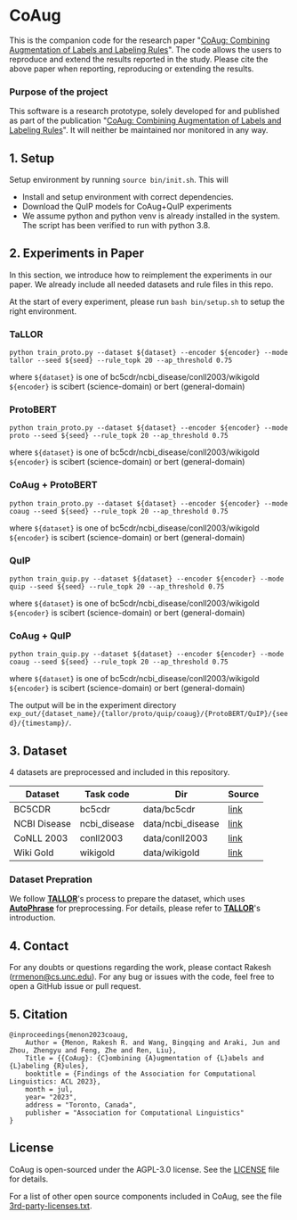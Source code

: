 # CoAug

This is the companion code for the research paper 
"[CoAug: Combining Augmentation of Labels and Labeling Rules](https://aclanthology.org/2023.findings-acl.577.pdf)". 
The code allows the users to reproduce and extend the results reported in the study. 
Please cite the above paper when reporting, reproducing or extending the results.

### Purpose of the project

This software is a research prototype, solely developed for and published as
part of the publication "[CoAug: Combining Augmentation of Labels and Labeling Rules](https://aclanthology.org/2023.findings-acl.577.pdf)". It will neither be
maintained nor monitored in any way.

## 1. Setup 

Setup environment by running `source bin/init.sh`. This will 

- Install and setup environment with correct dependencies.
- Download the QuIP models for CoAug+QuIP experiments
- We assume python and python venv is already installed in the system. The script has been verified to run with python 3.8.

## 2. Experiments in Paper
In this section, we introduce how to reimplement the experiments in our paper. We already include all needed datasets and rule files in this repo.

At the start of every experiment, please run `bash bin/setup.sh` to setup the right environment.

### TaLLOR
`python train_proto.py --dataset ${dataset} --encoder ${encoder} --mode tallor --seed ${seed} --rule_topk 20 --ap_threshold 0.75`

where 
`${dataset}` is one of bc5cdr/ncbi_disease/conll2003/wikigold
`${encoder}` is scibert (science-domain) or bert (general-domain)

### ProtoBERT
`python train_proto.py --dataset ${dataset} --encoder ${encoder} --mode proto --seed ${seed} --rule_topk 20 --ap_threshold 0.75`

where 
`${dataset}` is one of bc5cdr/ncbi_disease/conll2003/wikigold
`${encoder}` is scibert (science-domain) or bert (general-domain)

### CoAug + ProtoBERT
`python train_proto.py --dataset ${dataset} --encoder ${encoder} --mode coaug --seed ${seed} --rule_topk 20 --ap_threshold 0.75`

where 
`${dataset}` is one of bc5cdr/ncbi_disease/conll2003/wikigold
`${encoder}` is scibert (science-domain) or bert (general-domain)

### QuIP
`python train_quip.py --dataset ${dataset} --encoder ${encoder} --mode quip --seed ${seed} --rule_topk 20 --ap_threshold 0.75`

where 
`${dataset}` is one of bc5cdr/ncbi_disease/conll2003/wikigold
`${encoder}` is scibert (science-domain) or bert (general-domain)

### CoAug + QuIP
`python train_quip.py --dataset ${dataset} --encoder ${encoder} --mode coaug --seed ${seed} --rule_topk 20 --ap_threshold 0.75`

where 
`${dataset}` is one of bc5cdr/ncbi_disease/conll2003/wikigold
`${encoder}` is scibert (science-domain) or bert (general-domain)

The output will be in the experiment directory `exp_out/{dataset_name}/{tallor/proto/quip/coaug}/{ProtoBERT/QuIP}/{seed}/{timestamp}/`.

## 3. Dataset
4 datasets are preprocessed and included in this repository.

| Dataset      | Task code    | Dir               | Source  |
|--------------|--------------|-------------------|---------|
| BC5CDR       | bc5cdr       | data/bc5cdr       | [link](https://biocreative.bioinformatics.udel.edu/tasks/biocreative-v/track-3-cdr/)|
| NCBI Disease | ncbi_disease | data/ncbi_disease | [link](https://www.ncbi.nlm.nih.gov/CBBresearch/Dogan/DISEASE/)|
| CoNLL 2003   | conll2003    | data/conll2003    | [link](https://arxiv.org/pdf/cs/0306050v1.pdf)|
| Wiki Gold    | wikigold     | data/wikigold     | [link](https://huggingface.co/datasets/knilakshan20/wikigold)|

### Dataset Prepration
We follow **[TALLOR](https://github.com/JiachengLi1995/TALLOR)**'s process to prepare the dataset, which uses **[AutoPhrase](https://github.com/shangjingbo1226/AutoPhrase)** for preprocessing.
For details, please refer to **[TALLOR](https://github.com/JiachengLi1995/TALLOR)**'s introduction.



## 4. Contact

For any doubts or questions regarding the work, please contact Rakesh ([rrmenon@cs.unc.edu](mailto:rrmenon+coaug@cs.unc.edu)). For any bug or issues with the code, feel free to open a GitHub issue or pull request.

## 5. Citation

    @inproceedings{menon2023coaug,
        Author = {Menon, Rakesh R. and Wang, Bingqing and Araki, Jun and Zhou, Zhengyu and Feng, Zhe and Ren, Liu},
        Title = {{CoAug}: {C}ombining {A}ugmentation of {L}abels and {L}abeling {R}ules},
        booktitle = {Findings of the Association for Computational Linguistics: ACL 2023},
        month = jul,
        year= "2023",
        address = "Toronto, Canada",
        publisher = "Association for Computational Linguistics"
    }

## License

CoAug is open-sourced under the AGPL-3.0 license. See the
[LICENSE](LICENSE) file for details.

For a list of other open source components included in CoAug, see the
file [3rd-party-licenses.txt](3rd-party-licenses.txt).
